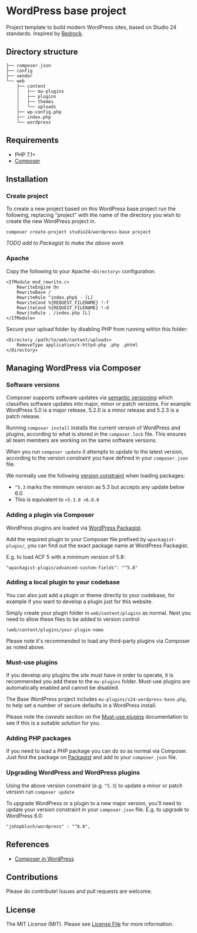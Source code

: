 # WordPress base project

Project template to build modern WordPress sites, based on Studio 24 standards. Inspired by [Bedrock](https://roots.io/bedrock/).

## Directory structure

```
├── composer.json
├── config
├── vendor
└── web
    ├── content
    │   ├── mu-plugins
    │   ├── plugins
    │   ├── themes
    │   └── uploads
    ├── wp-config.php
    ├── index.php
    └── wordpress
```

## Requirements

* PHP 7.1+
* [Composer](https://getcomposer.org/) 

## Installation

### Create project

To create a new project based on this WordPress base project run the following, replacing "project" with the name of 
the directory you wish to create the new WordPress project in.

    composer create-project studio24/wordpress-base project

_TODO add to Packagist to make the above work_

### Apache

Copy the following to your Apache `<Directory>` configuration. 

```
<IfModule mod_rewrite.c>
    RewriteEngine On
    RewriteBase /
    RewriteRule ^index.php$ - [L]
    RewriteCond %{REQUEST_FILENAME} !-f
    RewriteCond %{REQUEST_FILENAME} !-d
    RewriteRule . /index.php [L]
</IfModule>
```

Secure your upload folder by disabling PHP from running within this folder:

```
<Directory /path/to/web/content/uploads>
    RemoveType application/x-httpd-php .php .phtml
</Directory>
```

## Managing WordPress via Composer

### Software versions
Composer supports software updates via [semantic versioning](https://semver.org/) which classifies software 
updates into major, minor or patch versions. For example WordPress 5.0 is a major release, 5.2.0 is a minor 
release and 5.2.3 is a patch release.

Running `composer install` installs the current version of WordPress and plugins, according to what is stored in the 
`composer.lock` file. This ensures all team members are working on the same software versions.

When you run `composer update` it attempts to update to the latest version, according to the version constraint you have 
defined in your `composer.json` file.

We normally use the following [version constraint](https://getcomposer.org/doc/articles/versions.md) when loading packages:

* `^5.3` marks the minimum version as 5.3 but accepts any update below 6.0
* This is equivalent to `>5.3.0 <6.0.0`

### Adding a plugin via Composer

WordPress plugins are loaded via [WordPress Packagist](https://wpackagist.org/).

Add the required plugin to your Composer file prefixed by `wpackagist-plugin/`, you can find out the exact package name 
at WordPress Packagist. 

E.g. to load ACF 5 with a minimum version of 5.8:

```
"wpackagist-plugin/advanced-custom-fields": "^5.8"
```

### Adding a local plugin to your codebase

You can also just add a plugin or theme directly to your codebase, for example if you want to develop a plugin just for this
website. 

Simply create your plugin folder in `web/content/plugins` as normal. Next you need to allow these files to be added to version control

```
!web/content/plugins/your-plugin-name
```

Please note it's recommended to load any third-party plugins via Composer as noted above.

### Must-use plugins

If you develop any plugins the site must have in order to operate, it is recommended you add these to the `mu-plugins` 
folder. Must-use plugins are automatically enabled and cannot be disabled.

The Base WordPress project includes `mu-plugins/s24-wordpress-base.php`, to help set a number of 
secure defaults in a WordPress install.

Please note the _caveats_ section on the [Must-use plugins](https://wordpress.org/support/article/must-use-plugins/) documentation 
to see if this is a suitable solution for you. 

### Adding PHP packages

If you need to load a PHP package you can do so as normal via Composer. Just find the package on
[Packagist](https://packagist.org/) and add to your `composer.json` file.

### Upgrading WordPress and WordPress plugins

Using the above version constraint (e.g. `^5.3`) to update a minor or patch version run `composer update`

To upgrade WordPress or a plugin to a new major version, you'll need to update your version constraint in your `composer.json` 
file. E.g. to upgrade to WordPress 6.0:

```
"johnpbloch/wordpress" : "^6.0",
```

## References

* [Composer in WordPress](https://composer.rarst.net/)

## Contributions

Please do contribute! Issues and pull requests are welcome.

## License

The MIT License (MIT). Please see [License File](LICENSE) for more information.

[LICENSE]: ./LICENSE
[license-badge]: https://img.shields.io/badge/license-MIT-blue.svg
